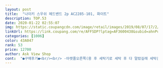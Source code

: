 ```yaml
---
layout: post 
title:  "나이키 스우쉬 헤드밴드 2p AC2285-101, 화이트" 
description: TOP.53 
date: 2020-01-22 02:55:07 
img: https://static.coupangcdn.com/image/retail/images/2019/08/07/17/2/3c43b6e0-1e13-40bb-b1c8-12d27ea17f76.jpg 
linkUrl: https://link.coupang.com/re/AFFSDP?lptag=AF3600438&subid=ahnPublicAsk&pageKey=276086784&itemId=873915560&vendorItemId=5206824377&traceid=V0-113-67533c08f91c5942 
categories: [1006] 
color: 43A047 
rank: 53 
price: 12700 
author: Ask View Shop 
cont:  "●구매후기●<br/><br/> -아랫줄오른쪽(용 후 세탁기로 세탁 후 다 말랐길래 세탁건조대에서 바로 걷어 온 상태이지만, 뒤집어 봤습니다.<br/> 혹시나, 누래질까? 걱정하는 분들이 계실 수도 있을 거 같아서요.<br/> 참고로, 전 피지는 많지만... <br/> BB같은 건 안 바릅니다.<br/>)<br/><br/> -아랫줄왼쪽(사용 후 세탁기로 세탁 후 다 말랐길래 세탁건조대에서 바로 걷어 온 상태입니다.<br/>)<br/><br/> -윗줄 오른쪽(사용 후 세탁 전.<br/> 오늘 운동 중에 사용 후 운동 가방에 넣어져서 집에 온 상태라 흠뻑 젖어있으나, 세탁은 한번도 안한 상태입니다.<br/>)<br/><br/> -윗줄 왼쪽(사용 전, 운동 가방에 넣어만 다니다가 사용 한 흠뻑 젖은 헤드밴드 때문에 살짝 젖었습니다.<br/>)<br/>검은 색이 왠지 때도 덜 타고 좋을 거 같은 기대는 늘 하는데, 흰색도 누래져서 버린 적은 없습니다.<br/> 잃어버렸죠... <br/>ㅠㅜ<br/>그래서 이 헤드밴드를 끼고 운동을 하게 되었어요.<br/><br/>나이키 덕후에 헤드밴드를 오랫동안 자주 쓰다 보니, 요 스우시 보다 비싼, 조던 모양이 있는 해드밴드도 써보고, 흰색은 때탈까봐서 검은색, 빨간색, 푸른 계열도 많이 써 봤는데... <br/> 비싼거나 싼거나, 초기 사용 시에 조임의 정도만 다르지, 쓰다보면 다 비슷하더라구요.<br/> 정말, 오래 사용하면... <br/> 조던 마크 붙어있는 게 더 많이 늘어나구요.<br/><br/>두 개 샀는데 아직 하나만 사용할 정도로 내구성도 좋습니다.<br/><br/>두 달 동안 사용하고서 후기 남겨요.<br/><br/>사실, 뭐... <br/> 늘어나서 버리기 보단... <br/> 저는 잃어버리은 경우가 더 많아서, 헤드밴드는 가성비가 제일 중요한 듯 합니다.<br/><br/>사진 상 헤드밴드의 상태는 아래와 같구요, 땀에 젖거나 세탁기로 한번 빨면 어찌 되는지 보세요.<br/> 그닥 차이가 없어요.<br/><br/>신기하게도 이 밴드를 하니까 땀이 엄청 나는 느낌이 막 드는데 실제로 얼굴로 흐르는 땀은 거의 없더라구요.<br/><br/>심지어 요즘은 코로나때문에 밖에서는 땀도 함부로 닦기가 좀 그렇더라구요.<br/><br/>아 처음 받았을 때는 살짝 먼지가 있어서 세탁하고서 사용했어요.<br/><br/>여름에나 운동 할때에  특히 등산갈때에 땀 흘릴때 너무 찝찝하고 곤란했었는데  고심 끝에 찾다찾은 나이키 헤드벤드!!! 너무 유용하게 쓰구있구요 디자인도 제가 가장 좋아하는 하얀색에 깔끔한 나이키로고 이쁘구요 잘어울립니다 탄성도 좋아서 머리 사이즈가 좀있는분들도 얼마든지 커버가되네요ㅎㅎㅎ<br/>운동 끝내고 나서 밴드를 벗으면 완전 젖어 있지만, 이것도 그냥 샤워하면서 조물조물 비누로 닦아주니까 금방 닦이구요.<br/><br/>운동을 꾸준히 하는 남자입니다.<br/><br/>원체 땀이 많아서 운동할 때도 흘러내리는 땀 때문에 더 짜증나고 더 힘들고 그러는 체질인데요.<br/><br/>이 밴드가 땀 흡수를 기가막히게 잘 해줘요.<br/><br/>이번에도 또 4개 샀는데, 운동을 위해서는 소모품 개념으로 계속 가성비 좋은 스우시 헤드밴드만 사용할 계획입니다.<br/><br/>이쁘게 잘쓸수있게 좋은 상품제공해주셔서 감사합니다 ^^<br/>일주일에 4번 정도 운동을 하는데, 땀이 많은 편이라서 그런지 운동 좀 하다보면 머리에서 나는 땀이 이마를 타고, 코끼지 내려오거나 얼굴에 흐르면 짜증나서... <br/> 늘 헤드밴드를 차고 운동합니다.<br/><br/>잘 쓰지도 못한 후기에 도움됐다고 해주신 분들이 계셔서, 고마운 마음에 사진 포함 추가 후기 올립니다.<br/> 오늘은 9월 17일이구요.<br/><br/>패션용도로 쓰는 분들도 있다던데,.<br/> 패션용이 아니라면... <br/> 운동용으로 사용하기에는, 가성비 좋은 나이키 스우시 헤드밴드가 최고인 듯 합니다.<br/><br/><br/> -아랫줄오른쪽(용 후 세탁기로 세탁 후 다 말랐길래 세탁건조대에서 바로 걷어 온 상태이지만, 뒤집어 봤습니다.<br/> 혹시나, 누래질까? 걱정하는 분들이 계실 수도 있을 거 같아서요.<br/> 참고로, 전 피지는 많지만... <br/> BB같은 건 안 바릅니다.<br/>)<br/><br/> -아랫줄왼쪽(사용 후 세탁기로 세탁 후 다 말랐길래 세탁건조대에서 바로 걷어 온 상태입니다.<br/>)<br/><br/> -윗줄 오른쪽(사용 후 세탁 전.<br/> 오늘 운동 중에 사용 후 운동 가방에 넣어져서 집에 온 상태라 흠뻑 젖어있으나, 세탁은 한번도 안한 상태입니다.<br/>)<br/><br/> -윗줄 왼쪽(사용 전, 운동 가방에 넣어만 다니다가 사용 한 흠뻑 젖은 헤드밴드 때문에 살짝 젖었습니다.<br/>)<br/>검은 색이 왠지 때도 덜 타고 좋을 거 같은 기대는 늘 하는데, 흰색도 누래져서 버린 적은 없습니다.<br/> 잃어버렸죠... <br/>ㅠㅜ<br/>그래서 이 헤드밴드를 끼고 운동을 하게 되었어요.<br/><br/>나이키 덕후에 헤드밴드를 오랫동안 자주 쓰다 보니, 요 스우시 보다 비싼, 조던 모양이 있는 해드밴드도 써보고, 흰색은 때탈까봐서 검은색, 빨간색, 푸른 계열도 많이 써 봤는데... <br/> 비싼거나 싼거나, 초기 사용 시에 조임의 정도만 다르지, 쓰다보면 다 비슷하더라구요.<br/> 정말, 오래 사용하면... <br/> 조던 마크 붙어있는 게 더 많이 늘어나구요.<br/><br/>두 개 샀는데 아직 하나만 사용할 정도로 내구성도 좋습니다.<br/><br/>두 달 동안 사용하고서 후기 남겨요.<br/><br/>사실, 뭐... <br/> 늘어나서 버리기 보단... <br/> 저는 잃어버리은 경우가 더 많아서, 헤드밴드는 가성비가 제일 중요한 듯 합니다.<br/><br/>사진 상 헤드밴드의 상태는 아래와 같구요, 땀에 젖거나 세탁기로 한번 빨면 어찌 되는지 보세요.<br/> 그닥 차이가 없어요.<br/><br/>신기하게도 이 밴드를 하니까 땀이 엄청 나는 느낌이 막 드는데 실제로 얼굴로 흐르는 땀은 거의 없더라구요.<br/><br/>심지어 요즘은 코로나때문에 밖에서는 땀도 함부로 닦기가 좀 그렇더라구요.<br/><br/>아 처음 받았을 때는 살짝 먼지가 있어서 세탁하고서 사용했어요.<br/><br/>여름에나 운동 할때에  특히 등산갈때에 땀 흘릴때 너무 찝찝하고 곤란했었는데  고심 끝에 찾다찾은 나이키 헤드벤드!!! 너무 유용하게 쓰구있구요 디자인도 제가 가장 좋아하는 하얀색에 깔끔한 나이키로고 이쁘구요 잘어울립니다 탄성도 좋아서 머리 사이즈가 좀있는분들도 얼마든지 커버가되네요ㅎㅎㅎ<br/>운동 끝내고 나서 밴드를 벗으면 완전 젖어 있지만, 이것도 그냥 샤워하면서 조물조물 비누로 닦아주니까 금방 닦이구요.<br/><br/>운동을 꾸준히 하는 남자입니다.<br/><br/>원체 땀이 많아서 운동할 때도 흘러내리는 땀 때문에 더 짜증나고 더 힘들고 그러는 체질인데요.<br/><br/>이 밴드가 땀 흡수를 기가막히게 잘 해줘요.<br/><br/>이번에도 또 4개 샀는데, 운동을 위해서는 소모품 개념으로 계속 가성비 좋은 스우시 헤드밴드만 사용할 계획입니다.<br/><br/>이쁘게 잘쓸수있게 좋은 상품제공해주셔서 감사합니다 ^^<br/>일주일에 4번 정도 운동을 하는데, 땀이 많은 편이라서 그런지 운동 좀 하다보면 머리에서 나는 땀이 이마를 타고, 코끼지 내려오거나 얼굴에 흐르면 짜증나서... <br/> 늘 헤드밴드를 차고 운동합니다.<br/><br/>잘 쓰지도 못한 후기에 도움됐다고 해주신 분들이 계셔서, 고마운 마음에 사진 포함 추가 후기 올립니다.<br/> 오늘은 9월 17일이구요.<br/><br/>패션용도로 쓰는 분들도 있다던데,.<br/> 패션용이 아니라면... <br/> 운동용으로 사용하기에는, 가성비 좋은 나이키 스우시 헤드밴드가 최고인 듯 합니다.<br/><br/>" 
---
```


